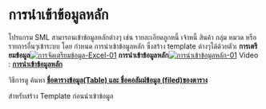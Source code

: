 # การนำเข้าข้อมูลหลัก

โปรแกรม SML สามารถนเข้าข้อมูลหลักต่างๆ เช่น รายละเอียดลูกหนี้ เจ้าหนี้ สินค้า
กลุ่ม หมวด หรือรายการอื่นๆเข้าระบบ โดย กำหนด การนำเข้าข้อมูลหลัก ซึ่งสร้าง
template ต่างๆได้ด้วยตัวเ
**การเตรียมข้อมูล**[![การจัดเตรียมข้อมูล-Excel-01](http://www.smlaccount.com/manual/wp-content/uploads/2017/10/การจัดเตรียมข้อมูล-Excel-01.jpg)](http://www.smlaccount.com/manual/wp-content/uploads/2017/10/การจัดเตรียมข้อมูล-Excel-01.jpg)
**การนำเข้าข้อมูลหลัก**[![การนำเข้าข้อมูลหลัก-01](http://www.smlaccount.com/manual/wp-content/uploads/2017/10/การนำเข้าข้อมูลหลัก-01.jpg)](http://www.smlaccount.com/manual/wp-content/uploads/2017/10/การนำเข้าข้อมูลหลัก-01.jpg)   Video :
[**การนำเข้าข้อมูลหลัก**](https://youtu.be/xQAYalMphmI)

วิธีการดู ค้นหา [**ชื่อตารางข้อมูล(Table) และ ชื่อคอลัมม์ข้อมูล
(filed)ของตาราง**](https://youtu.be/DQ8Udg9kFhA)

สำหรับสร้าง Template ก่อนนำเข้าข้อมูล

